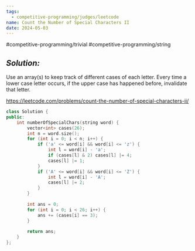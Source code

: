 ```yaml
---
tags:
  - competitive-programming/judges/leetcode
name: Count the Number of Special Characters II
date: 2024-05-03
---
```

#competitive-programming/trivial #competitive-programming/string 
## _Solution:_
Use an array(s) to keep track of different cases of each letter. Every time a lower case letter occurs, if the upper case has happened before, invalidate that letter.

https://leetcode.com/problems/count-the-number-of-special-characters-ii/
```cpp
class Solution {
public:
    int numberOfSpecialChars(string word) {
        vector<int> cases(26);
        int n = word.size();
        for (int i = 0; i < n; i++) {
            if ('a' <= word[i] && word[i] <= 'z') {
                int l = word[i] - 'a';
                if (cases[l] & 2) cases[l] |= 4;
                cases[l] |= 1;
            }
            if ('A' <= word[i] && word[i] <= 'Z') {
                int l = word[i] - 'A';
                cases[l] |= 2;
            }
        }
        
        int ans = 0;
        for (int i = 0; i < 26; i++) {
            ans += (cases[i] == 3);
        }
        
        return ans;
    }
};
```